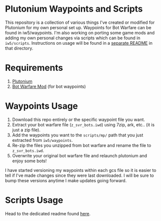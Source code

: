 # Plutonium Waypoints and Scripts

This repository is a collection of various things I've created or modified for Plutonium for my own personal set up. Waypoints for Bot Warfare can be found in iw5/waypoints. I'm also working on porting some game mods and adding my own personal changes via scripts which can be found in `iw5/scripts`. Instructions on usage will be found in a [separate README](iw5/scripts/README.md) in that directory.

# Requirements
1. [Plutonium](https://plutonium.pw/)
2. [Bot Warfare Mod](https://github.com/ineedbots/iw5_bot_warfare) (for bot waypoints)

# Waypoints Usage

1. Download this repo entirely or the specific waypoint file you want.
2. Extract your bot warfare file (`z_svr_bots.iwd`) using 7zip, ark, etc.. (it is just a zip file).
3. Add the waypoints you want to the `scripts/mp/` path that you just extracted from `iw5/waypoints`.
4. Re-zip the files you unzipped from bot warfare and rename the file to `z_svr_bots.iwd`.
5. Overwrite your original bot warfare file and relaunch plutonium and enjoy some bots!

I have started versioning my waypoints within each gcs file so it is easier to tell if I've made changes since they were last downloaded. I will be sure to bump these versions anytime I make updates going forward.

# Scripts Usage

Head to the dedicated readme found [here](iw5/scripts/README.md).
